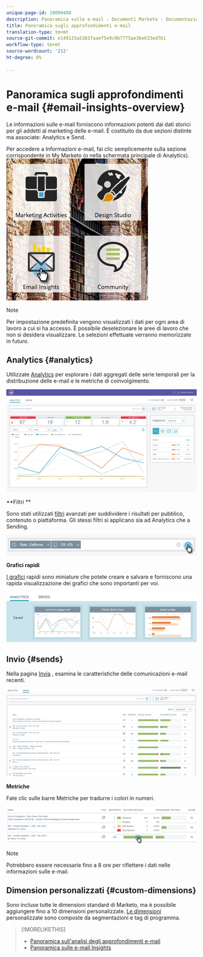 ```yaml
---
unique-page-id: 10099408
description: Panoramica sulle e-mail - Documenti Marketo - Documentazione sui prodotti
title: Panoramica sugli approfondimenti e-mail
translation-type: tm+mt
source-git-commit: e149133a5383faaef5e9c9b7775ae36e633ed7b1
workflow-type: tm+mt
source-wordcount: '212'
ht-degree: 0%

---
```



# Panoramica sugli approfondimenti e-mail {#email-insights-overview}

Le informazioni sulle e-mail forniscono informazioni potenti dai dati storici per gli addetti al marketing delle e-mail. È costituito da due sezioni distinte ma associate: Analytics e Send.

Per accedere a Informazioni e-mail, fai clic semplicemente sulla sezione corrispondente in My Marketo (o nella schermata principale di Analytics).   ![](assets/icon.png)

>[!NOTE]
>
>Per impostazione predefinita vengono visualizzati i dati per ogni area di lavoro a cui si ha accesso. È possibile deselezionare le aree di lavoro che non si desidera visualizzare. Le selezioni effettuate verranno memorizzate in futuro.

## Analytics {#analytics}

Utilizzate [Analytics](email-insights-analytics-overview.md) per esplorare i dati aggregati delle serie temporali per la distribuzione delle e-mail e le metriche di coinvolgimento.

![](assets/emailanalytics.jpg)

**Filtri **

Sono stati utilizzati [filtri](filtering-in-email-insights.md) avanzati per suddividere i risultati per pubblico, contenuto o piattaforma. Gli stessi filtri si applicano sia ad Analytics che a Sending.

![](assets/filter.png)

**Grafici rapidi**

[I grafici](email-insights-quick-charts.md) rapidi sono miniature che potete creare e salvare e forniscono una rapida visualizzazione dei grafici che sono importanti per voi.

![](assets/three.png)

## Invio {#sends}

Nella pagina [Invia](email-insights-sends-overview.md) , esamina le caratteristiche delle comunicazioni e-mail recenti.

![](assets/two.png)

**Metriche**

Fate clic sulle barre Metriche per tradurre i colori in numeri.

![](assets/delivery-metrics.png)

>[!NOTE]
>
>Potrebbero essere necessarie fino a 8 ore per riflettere i dati nelle informazioni sulle e-mail.

## Dimension personalizzati {#custom-dimensions}

Sono incluse tutte le dimensioni standard di Marketo, ma è possibile aggiungere fino a 10 dimensioni personalizzate. [Le dimensioni](custom-dimensions-for-email-insights.md) personalizzate sono composte da segmentazioni e tag di programma.

>[!MORELIKETHIS]
>
>* [Panoramica sull&#39;analisi degli approfondimenti e-mail](email-insights-analytics-overview.md)
>* [Panoramica sulle e-mail Insights](email-insights-sends-overview.md)

>



